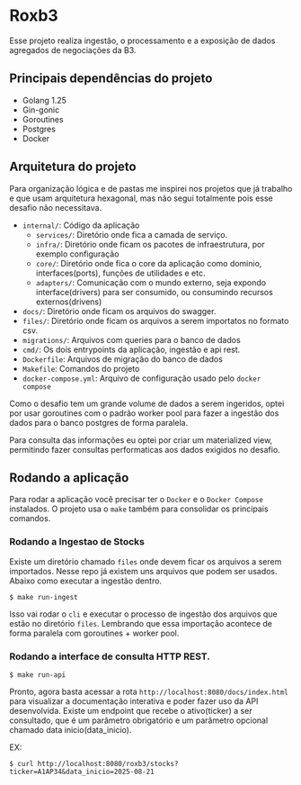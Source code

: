# Roxb3
Esse projeto realiza ingestão, o processamento e a exposição de dados agregados de negociações da B3.

## Principais dependências do projeto

- Golang 1.25
- Gin-gonic
- Goroutines 
- Postgres
- Docker

## Arquitetura do projeto
Para organização lógica e de pastas me inspirei nos projetos que já trabalho e que usam arquitetura hexagonal, mas não segui totalmente pois esse desafio não necessitava.

- `internal/`: Código da aplicação
  - `services/`: Diretório onde fica a camada de serviço.
  - `infra/`: Diretório onde ficam os pacotes de infraestrutura, por exemplo configuração
  - `core/`: Diretório onde fica o core da aplicação como dominio, interfaces(ports), funções de utilidades e etc.
  - `adapters/`: Comunicação com o mundo externo, seja expondo interface(drivers) para ser consumido, ou consumindo recursos externos(drivens)  
- `docs/`: Diretório onde ficam os arquivos do swagger.
- `files/`: Diretório onde ficam os arquivos a serem importatos no formato csv.
- `migrations/`: Arquivos com queries para o banco de dados
- `cmd/`: Os dois entrypoints da aplicação, ingestão e api rest.
- `Dockerfile`: Arquivos de migração do banco de dados
- `Makefile`: Comandos do projeto
- `docker-compose.yml`: Arquivo de configuração usado pelo ```docker compose```

Como o desafio tem um grande volume de dados a serem ingeridos, optei por usar goroutines com o padrão worker pool para fazer a ingestão dos dados para o banco postgres de forma paralela.

Para consulta das informações eu optei por criar um materialized view, permitindo fazer consultas performaticas aos dados 
exigidos no desafio.

## Rodando a aplicação

Para rodar a aplicação você precisar ter o ```Docker``` e o ```Docker Compose``` instalados.
O projeto usa o ```make``` também para consolidar os principais comandos.

### Rodando a Ingestao de Stocks

Existe um diretório chamado ```files``` onde devem ficar os arquivos a serem importados.
Nesse repo já existem uns arquivos que podem ser usados.
Abaixo como executar a ingestão dentro.

```
$ make run-ingest
```

Isso vai rodar o ```cli``` e executar o processo de ingestão dos arquivos que estão no diretório ```files```.
Lembrando que essa importação acontece de forma paralela com goroutines + worker pool.

### Rodando a interface de consulta HTTP REST.

```
$ make run-api
```

Pronto, agora basta acessar a rota ```http://localhost:8080/docs/index.html``` para visualizar a documentação interativa e poder
fazer uso da API desenvolvida.
Existe um endpoint que recebe o ativo(ticker) a ser consultado, que é um parâmetro obrigatório e um parâmetro opcional chamado data inicio(data_inicio).

EX: 
```
$ curl http://localhost:8080/roxb3/stocks?ticker=A1AP34&data_inicio=2025-08-21
```
